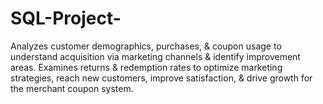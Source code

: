 # SQL-Project-
Analyzes customer demographics, purchases, &amp; coupon usage to understand acquisition via marketing channels &amp; identify improvement areas. Examines returns &amp; redemption rates to optimize marketing strategies, reach new customers, improve satisfaction, &amp; drive growth for the merchant coupon system.
